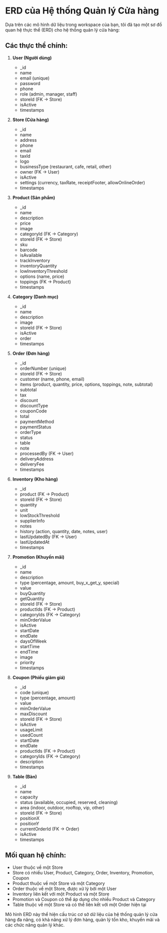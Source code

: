 # ERD của Hệ thống Quản lý Cửa hàng

Dựa trên các mô hình dữ liệu trong workspace của bạn, tôi đã tạo một sơ đồ quan hệ thực thể (ERD) cho hệ thống quản lý cửa hàng:

## Các thực thể chính:

1. **User (Người dùng)**
   - _id
   - name
   - email (unique)
   - password
   - phone
   - role (admin, manager, staff)
   - storeId (FK -> Store)
   - isActive
   - timestamps

2. **Store (Cửa hàng)**
   - _id
   - name
   - address
   - phone
   - email
   - taxId
   - logo
   - businessType (restaurant, cafe, retail, other)
   - owner (FK -> User)
   - isActive
   - settings (currency, taxRate, receiptFooter, allowOnlineOrder)
   - timestamps

3. **Product (Sản phẩm)**
   - _id
   - name
   - description
   - price
   - image
   - categoryId (FK -> Category)
   - storeId (FK -> Store)
   - sku
   - barcode
   - isAvailable
   - trackInventory
   - inventoryQuantity
   - lowInventoryThreshold
   - options (name, price)
   - toppings (FK -> Product)
   - timestamps

4. **Category (Danh mục)**
   - _id
   - name
   - description
   - image
   - storeId (FK -> Store)
   - isActive
   - order
   - timestamps

5. **Order (Đơn hàng)**
   - _id
   - orderNumber (unique)
   - storeId (FK -> Store)
   - customer (name, phone, email)
   - items (product, quantity, price, options, toppings, note, subtotal)
   - subtotal
   - tax
   - discount
   - discountType
   - couponCode
   - total
   - paymentMethod
   - paymentStatus
   - orderType
   - status
   - table
   - note
   - processedBy (FK -> User)
   - deliveryAddress
   - deliveryFee
   - timestamps

6. **Inventory (Kho hàng)**
   - _id
   - product (FK -> Product)
   - storeId (FK -> Store)
   - quantity
   - unit
   - lowStockThreshold
   - supplierInfo
   - notes
   - history (action, quantity, date, notes, user)
   - lastUpdatedBy (FK -> User)
   - lastUpdatedAt
   - timestamps

7. **Promotion (Khuyến mãi)**
   - _id
   - name
   - description
   - type (percentage, amount, buy_x_get_y, special)
   - value
   - buyQuantity
   - getQuantity
   - storeId (FK -> Store)
   - productIds (FK -> Product)
   - categoryIds (FK -> Category)
   - minOrderValue
   - isActive
   - startDate
   - endDate
   - daysOfWeek
   - startTime
   - endTime
   - image
   - priority
   - timestamps

8. **Coupon (Phiếu giảm giá)**
   - _id
   - code (unique)
   - type (percentage, amount)
   - value
   - minOrderValue
   - maxDiscount
   - storeId (FK -> Store)
   - isActive
   - usageLimit
   - usedCount
   - startDate
   - endDate
   - productIds (FK -> Product)
   - categoryIds (FK -> Category)
   - description
   - timestamps

9. **Table (Bàn)**
   - _id
   - name
   - capacity
   - status (available, occupied, reserved, cleaning)
   - area (indoor, outdoor, rooftop, vip, other)
   - storeId (FK -> Store)
   - positionX
   - positionY
   - currentOrderId (FK -> Order)
   - isActive
   - timestamps

## Mối quan hệ chính:

- User thuộc về một Store
- Store có nhiều User, Product, Category, Order, Inventory, Promotion, Coupon
- Product thuộc về một Store và một Category
- Order thuộc về một Store, được xử lý bởi một User
- Inventory liên kết với một Product và một Store
- Promotion và Coupon có thể áp dụng cho nhiều Product và Category
- Table thuộc về một Store và có thể liên kết với một Order hiện tại

Mô hình ERD này thể hiện cấu trúc cơ sở dữ liệu của hệ thống quản lý cửa hàng đa năng, có khả năng xử lý đơn hàng, quản lý tồn kho, khuyến mãi và các chức năng quản lý khác.